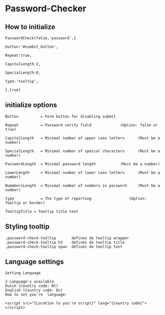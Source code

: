 # Password-Checker

## How to initialize
 	PasswordCheck(false,'password',{
 
   	button:'#sumbit_button',
   
   	Repeat:true,  
   
   	CapitalLength:2,
   
   	SpecialLength:0,
   
   	type:'tooltip',
   
 	},true)

## initialize options

	Button          = Form button for disabling submit         

	Repeat          = Password verify field			    (Option: false or true)

	CapitalLength   = Minimal number of upper case letters      (Must be a number)

	SpecialLength   = Minimal number of special characters      (Must be a number)

	PasswordLength  = Minimal password length		    (Must be a number)

	LowerLength     = Minimal number of lower case letters      (Must be a number)

	NummbersLength  = Minimal number of numbers in password     (Must be a number)

	type            = The type of reporting   	    	    (Option: Tooltip or border)

	TooltipTitle = Tooltip title text
	
## Styling tooltip
	.password-check-tooltip       defines de tooltip wrapper
	.password-check-tooltip h3    defines de tooltip title
	.password-check-tooltip span  defines de tooltip text
	
## Language settings
	Setting Language 
	
	2 Language's available
	Dutch (Country code: Nl)
	English (Country code: En)
	How to set you're  language:
	
	<script src="{Location to you're script}" lang="{country code}"></script>
	
	
